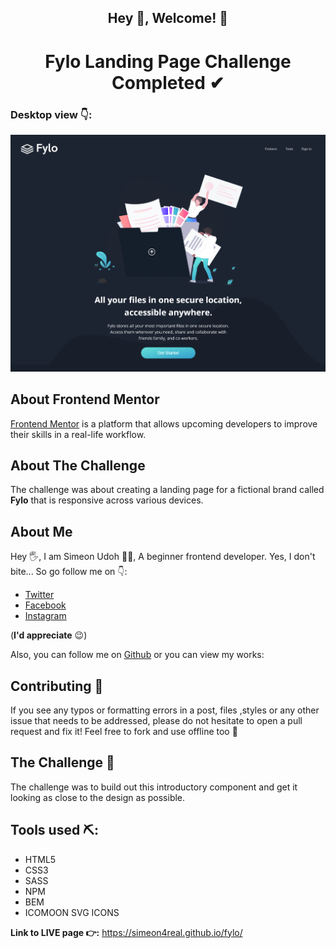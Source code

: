
## <center> Hey 🙂, Welcome! 👋</center>

# <center>Fylo Landing Page Challenge Completed ✔</center>

###  Desktop view 👇: 


![Desktop view](images/fylo&#32;desktop&#32;preview.png )

##  About Frontend Mentor
[ Frontend Mentor](https://www.frontendmentor.io) is a platform that allows upcoming developers to improve their skills in a real-life workflow. 

##  About The Challenge
The challenge was about creating a landing page for a fictional brand called **Fylo** that is responsive across various devices.  

##  About Me
Hey 🖐, I am Simeon Udoh 🙋‍♂️, A beginner frontend developer. Yes, I don't bite... So go follow me on 👇: 
+  [Twitter](https://twitter.com/Techviberng)
+   [Facebook](https://facebook.com/Simeon.udoh.71)
+   [Instagram](https://instagram.com/simicode) 

(**I'd appreciate** 😉)

Also,  you can follow me on [Github](https://github.com/simeon4real) or you can view my works: 


## Contributing 🤝

If you see any typos or formatting errors in a post, files ,styles or any other issue that needs to be addressed, please do not hesitate to open a pull request and fix it! Feel free to fork and use offline too 🙌

## The Challenge 💪

The challenge was to build out this introductory component and get it looking as close to the design as possible.

## Tools used ⛏: 
* HTML5
* CSS3
* SASS
* NPM
* BEM
* ICOMOON SVG ICONS

**Link to LIVE page 👉:** https://simeon4real.github.io/fylo/



